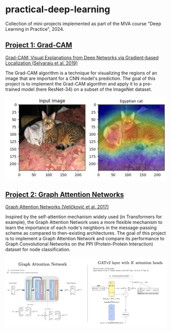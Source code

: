 # practical-deep-learning
Collection of mini-projects implemented as part of the MVA course "Deep Learning in Practice", 2024.

## [Project 1: Grad-CAM](./1_GradCAM/)

[Grad-CAM: Visual Explanations from Deep Networks via Gradient-based Localization (Selvaraju et al. 2019)](https://arxiv.org/pdf/1610.02391.pdf) 

The Grad-CAM algorithm is a technique for visualizing the regions of an image that are important for a CNN model's prediction. The goal of this project is to implement the Grad-CAM algorithm and apply it to a pre-trained model (here ResNet-34) on a subset of the ImageNet dataset.

<img src="./1_GradCAM/figures/egyptian_cat.png" alt="drawing" width="600"/>

## [Project 2: Graph Attention Networks](./2_GATNetwork/)

[Graph Attention Networks (Veličković et al. 2017)](https://arxiv.org/pdf/1710.10903.pdf)

Inspired by the self-attention mechanism widely used (in Transformers for example), the Graph Attention Network uses a more flexible mechanism to learn the importance of each node's neighbors in the message-passing scheme as compared to then-existing architectures. The goal of this project is to implement a Graph Attention Network and compare its performance to Graph Convolutional Networks on the PPI (Protein-Protein Interaction) dataset for node classification.

<img src="./2_GATNetwork/Diagram_GAT.png" alt="drawing" width="600"/>